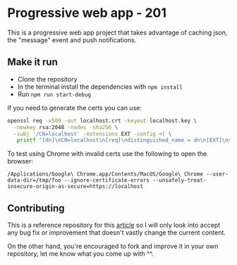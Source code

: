 # Progressive web app - 201

This is a progressive web app project that takes advantage of caching json, the "message" event and push notifications.

## Make it run

- Clone the repository
- In the terminal install the dependencies with `npm install`
- Run `npm run start-debug`

If you need to generate the certs you can use:

```sh
openssl req -x509 -out localhost.crt -keyout localhost.key \
  -newkey rsa:2048 -nodes -sha256 \
  -subj '/CN=localhost' -extensions EXT -config <( \
   printf "[dn]\nCN=localhost\n[req]\ndistinguished_name = dn\n[EXT]\nsubjectAltName=DNS:localhost\nkeyUsage=digitalSignature\nextendedKeyUsage=serverAuth")
```

To test using Chrome with invalid certs use the following to open the browser:

```
/Applications/Google\ Chrome.app/Contents/MacOS/Google\ Chrome --user-data-dir=/tmp/foo --ignore-certificate-errors --unsafely-treat-insecure-origin-as-secure=https://localhost
```

## Contributing

This is a reference repository for this [article](--missing-link-waiting-for-logrocket) so I will only look into accept any bug fix or improvement that doesn't vastly change the current content.

On the other hand, you're encouraged to fork and improve it in your own repository, let me know what you come up with ^^.
